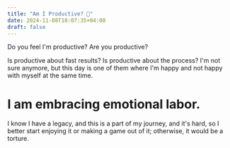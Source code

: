 ```yaml
---
title: "Am I Productive? 🧨"
date: 2024-11-08T18:07:35+04:00
draft: false
---
```

Do you feel I'm productive? Are you productive?

Is productive about fast results? Is productive about the process? I'm not sure anymore, but this day is one of them where I'm happy and not happy with myself at the same time.

# I am embracing emotional labor.

I know I have a legacy, and this is a part of my journey, and it's hard, so I better start enjoying it or making a game out of it; otherwise, it would be a torture.
